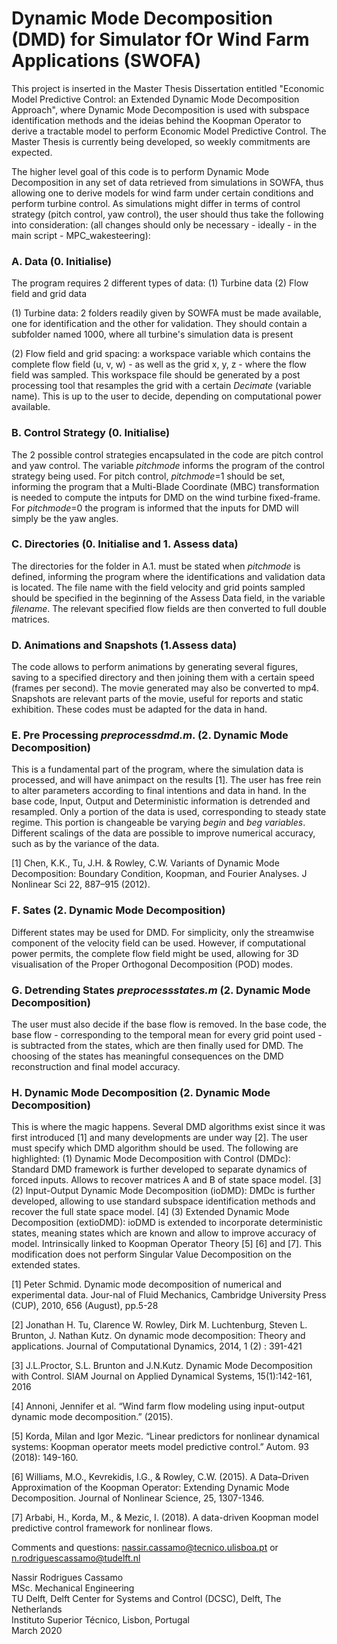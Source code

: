 # Dynamic Mode Decomposition (DMD) for Simulator fOr Wind Farm Applications (SWOFA)

This project is inserted in the Master Thesis Dissertation entitled "Economic Model Predictive Control: an Extended Dynamic Mode Decomposition Approach", where Dynamic Mode Decomposition is used with subspace identification methods and the ideias behind the Koopman Operator to derive a tractable model to perform Economic Model Predictive Control.
The Master Thesis is currently being developed, so weekly commitments are expected.

The higher level goal of this code is to perform Dynamic Mode Decomposition in any set of data retrieved from simulations in SOWFA, thus allowing one to derive models for wind farm under certain conditions and perform turbine control. As simulations might differ in terms of control strategy (pitch control, yaw control), the user should thus take the following into consideration: (all changes should only be necessary - ideally - in the main script - MPC_wakesteering):


### A. Data (0. Initialise)
The program requires 2 different types of data: (1) Turbine data (2) Flow field and grid data

(1) Turbine data: 2 folders readily given by SOWFA must be made available, one for identification and the other for validation. They should contain a subfolder named 1000, where all turbine's simulation data is present

(2) Flow field and grid spacing: a workspace variable which contains the complete flow field (u, v, w) - as well as the grid x, y, z - where the flow field was sampled. This workspace file should be generated by a post processing tool that resamples the grid with a certain *Decimate* (variable name). This is up to the user to decide, depending on computational power available.

### B. Control Strategy (0. Initialise)
The 2 possible control strategies encapsulated in the code are pitch control and yaw control. The variable *pitchmode* informs the program of the control strategy being used. For pitch control, *pitchmode*=1 should be set, informing the program that a Multi-Blade Coordinate (MBC) transformation is needed to compute the intputs for DMD on the wind turbine fixed-frame. For *pitchmode*=0 the program is informed that the inputs for DMD will simply be the yaw angles.

### C. Directories (0. Initialise and 1. Assess data)
The directories for the folder in A.1. must be stated when *pitchmode* is defined, informing the program where the identifications and validation data is located. 
The file name with the field velocity and grid points sampled should be specified in the beginning of the Assess Data field, in the variable *filename*. The relevant specified flow fields are then converted to full double matrices.

### D. Animations and Snapshots (1.Assess data)
The code allows to perform animations by generating several figures, saving to a specified directory and then joining them with a certain speed (frames per second). The movie generated may also be converted to mp4. Snapshots are relevant parts of the movie, useful for reports and static exhibition. These codes must be adapted for the data in hand.

### E. Pre Processing *preprocessdmd.m*. (2. Dynamic Mode Decomposition)
This is a fundamental part of the program, where the simulation data is processed, and will have animpact on the results [1]. The user has free rein to alter parameters according to final intentions and data in hand. In the base code, Input, Output and Deterministic information is detrended and resampled. Only a portion of the data is used, corresponding to steady state regime. This portion is changeable be varying *begin* and *beg variables*. Different scalings of the data are possible to improve numerical accuracy, such as by the variance of the data.

[1] Chen, K.K., Tu, J.H. & Rowley, C.W. Variants of Dynamic Mode Decomposition: Boundary Condition, Koopman, and Fourier Analyses. J Nonlinear Sci 22, 887–915 (2012).

### F. Sates (2. Dynamic Mode Decomposition)
Different states may be used for DMD. For simplicity, only the streamwise component of the velocity field can be used. However, if computational power permits, the complete flow field might be used, allowing for 3D visualisation of the Proper Orthogonal Decomposition (POD) modes. 

### G. Detrending States *preprocessstates.m* (2. Dynamic Mode Decomposition)
The user must also decide if the base flow is removed. In the base code, the base flow - corresponding to the temporal mean for every grid point used - is subtracted from the states, which are then finally used for DMD. The choosing of the states has meaningful consequences on the DMD reconstruction and final model accuracy.

### H. Dynamic Mode Decomposition (2. Dynamic Mode Decomposition)
This is where the magic happens. Several DMD algorithms exist since it was first introduced [1] and many developments are under way [2]. The user must specify which DMD algorithm should be used. The following are highlighted:
(1) Dynamic Mode Decomposition with Control (DMDc): Standard DMD framework is further developed to separate dynamics of forced inputs. Allows to recover matrices A and B of state space model. [3]
(2) Input-Output Dynamic Mode Decomposition (ioDMD): DMDc is further developed, allowing to use standard subspace identification methods and recover the full state space model. [4]
(3) Extended Dynamic Mode Decomposition (extioDMD): ioDMD is extended to incorporate deterministic states, meaning states which are known and allow to improve accuracy of model. Intrinsically linked to Koopman Operator Theory [5] [6] and [7]. This modification does not perform Singular Value Decomposition on the extended states.

[1] Peter Schmid.  Dynamic mode decomposition of numerical and experimental data.  Jour-nal of Fluid Mechanics, Cambridge University Press (CUP), 2010, 656 (August), pp.5-28 

[2] Jonathan H. Tu, Clarence W. Rowley, Dirk M. Luchtenburg, Steven L. Brunton, J. Nathan Kutz. On dynamic mode decomposition: Theory and applications. Journal of Computational Dynamics, 2014, 1 (2) : 391-421

[3] J.L.Proctor, S.L. Brunton and J.N.Kutz. Dynamic Mode Decomposition with Control. SIAM Journal on Applied Dynamical Systems, 15(1):142-161, 2016

[4] Annoni, Jennifer et al. “Wind farm flow modeling using input-output dynamic mode decomposition.” (2015).

[5] Korda, Milan and Igor Mezic. “Linear predictors for nonlinear dynamical systems: Koopman operator meets model predictive control.” Autom. 93 (2018): 149-160.

[6] Williams, M.O., Kevrekidis, I.G., & Rowley, C.W. (2015). A Data–Driven Approximation of the Koopman Operator: Extending Dynamic Mode Decomposition. Journal of Nonlinear Science, 25, 1307-1346.

[7] Arbabi, H., Korda, M., & Mezic, I. (2018). A data-driven Koopman model predictive control framework for nonlinear flows.

Comments and questions:
nassir.cassamo@tecnico.ulisboa.pt or n.rodriguescassamo@tudelft.nl

Nassir Rodrigues Cassamo  
MSc. Mechanical Engineering  
TU Delft, Delft Center for Systems and Control (DCSC), Delft, The Netherlands  
Instituto Superior Técnico, Lisbon, Portugal   
March 2020  

